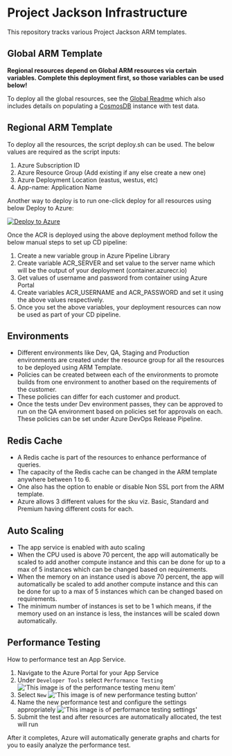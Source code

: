 
# Project Jackson Infrastructure

This repository tracks various Project Jackson ARM templates.

## Global ARM Template

__Regional resources depend on Global ARM resources via certain variables. Complete this deployment first, so those variables can be used below!__

To deploy all the global resources, see the [Global Readme](./global-resources/README.md) which also includes details on populating a [CosmosDB](https://azure.microsoft.com/en-us/services/cosmos-db/) instance with test data. 

## Regional ARM Template

To deploy all the resources, the script deploy.sh can be used.
The below values are required as the script inputs:

1. Azure Subscription ID
2. Azure Resource Group (Add existing if any else create a new one)
3. Azure Deployment Location (eastus, westus, etc)
4. App-name: Application Name

Another way to deploy is to run one-click deploy for all resources using below Deploy to Azure:

[![Deploy to Azure](http://azuredeploy.net/deploybutton.png)](https://azuredeploy.net/)

Once the ACR is deployed using the above deployment method follow the below manual steps to set up CD pipeline:

1. Create a new variable group in Azure Pipeline Library
2. Create variable ACR_SERVER and set value to the server name which will be the output of your deployment (<application name>container.azurecr.io)
3. Get values of username and password from container using Azure Portal
4. Create variables ACR_USERNAME and ACR_PASSWORD and set it using the above values respectively.
5. Once you set the above variables, your deployment resources can now be used as part of your CD pipeline.

## Environments

- Different environments like Dev, QA, Staging and Production environments are created under the resource group for all the resources to be deployed using ARM Template.
- Policies can be created between each of the environments to promote builds from one environment to another based on the requirements of the customer.
- These policies can differ for each customer and product.
- Once the tests under Dev environment passes, they can be approved to run on the QA environment based on policies set for approvals on each. These policies can be set under Azure DevOps Release Pipeline.

## Redis Cache

- A Redis cache is part of the resources to enhance performance of queries.
- The capacity of the Redis cache can be changed in the ARM template anywhere between 1 to 6.
- One also has the option to enable or disable Non SSL port from the ARM template.
- Azure allows 3 different values for the sku viz. Basic, Standard and Premium having different costs for each.

## Auto Scaling

- The app service is enabled with auto scaling
- When the CPU used is above 70 percent, the app will automatically be scaled to add another compute instance and this can be done for up to a max of 5 instances which can be changed based on requirements.
- When the memory on an instance used is above 70 percent, the app will automatically be scaled to add another compute instance and this can be done for up to a max of 5 instances which can be changed based on requirements.
- The minimum number of instances is set to be 1 which means, if the memory used on an instance is less, the instances will be scaled down automatically.

## Performance Testing

How to performance test an App Service.

1. Navigate to the Azure Portal for your App Service
2. Under `Developer Tools` select `Performance Testing`
!['This image is of the performance testing menu item'](/images/perftest1.png)
3. Select `New`
!['This image is of new performance testing button'](/images/perftest2.png)
4. Name the new performance test and configure the settings appropriately
!['This image is of performance testing settings'](/images/perftest3.png)
5. Submit the test and after resources are automatically allocated, the test will run

After it completes, Azure will automatically generate graphs and charts for you to easily analyze the performance test.
